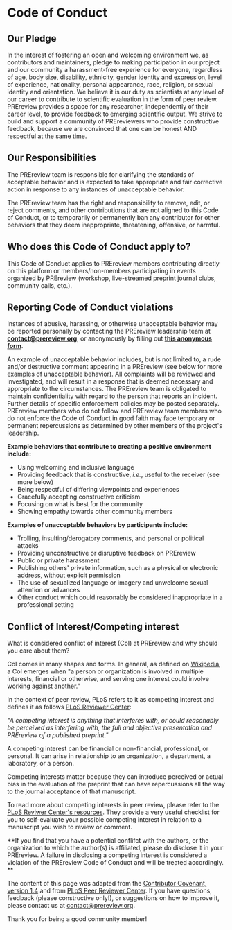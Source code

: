 # Code of Conduct

## Our Pledge  
In the interest of fostering an open and  welcoming environment we, as contributors and maintainers, pledge to making participation 
in our project and our community a harassment-free experience for everyone, regardless of age, body size, disability, ethnicity, gender 
identity and expression, level of experience, nationality, personal appearance, race, religion, or sexual identity and orientation.
We believe it is our duty as scientists at any level of our career to contribute to scientific evaluation in the form of peer review. 
PREreview provides a space for any researcher, independently of their career level, to provide feedback to emerging scientific output. We strive to build and support a community of PREreviewers who provide constructive feedback, because we are convinced that one can be honest AND respectful at the same time.  

## Our Responsibilities  
The PREreview team is responsible for clarifying the standards of acceptable behavior and is expected to take appropriate and fair 
corrective action in response to any instances of unacceptable behavior.  

The PREreview team has the right and responsibility to remove, edit, or reject comments, and other contributions that are not aligned 
to this Code of Conduct, or to temporarily or permanently ban any contributor for other behaviors that they deem inappropriate, 
threatening, offensive, or harmful. 

## Who does this Code of Conduct apply to?
This Code of Conduct applies to PREreview members contributing directly on this platform or members/non-members participating in events organized by PREreview (workshop, live-streamed preprint journal clubs, community calls, etc.).

## Reporting Code of Conduct violations
Instances of abusive, harassing, or otherwise unacceptable behavior may be reported personally by contacting the PREreview leadership team at **[contact@prereview.org](contact@prereview.org)**, or anonymously by filling out **[this anonymous form](https://forms.gle/a4x3TX2D2XRRN7Wo6)**. 

An example of unacceptable behavior includes, but is not limited to, a rude and/or destructive comment appearing in a PREreview (see below for more examples of unacceptable behavior). All complaints will be reviewed and investigated, and will  result in a response that is deemed necessary and appropriate to the circumstances. The PREreview team is obligated to maintain confidentiality with regard to the person that reports an incident. Further details of specific enforcement policies may be posted separately.
PREreview members who do not follow and PREreview team members who do not enforce the Code of Conduct in good faith may face temporary 
or permanent repercussions as determined by other members of the project's leadership.

**Example behaviors that contribute to creating a positive environment include:**

* Using welcoming and inclusive language
* Providing feedback that is constructive, *i.e.*, useful to the receiver (see more below)
* Being respectful of differing viewpoints and experiences
* Gracefully accepting constructive criticism
* Focusing on what is best for the community
* Showing empathy towards other community members

**Examples of unacceptable behaviors by participants include:**

* Trolling, insulting/derogatory comments, and personal or political attacks
* Providing unconstructive or disruptive feedback on PREreview
* Public or private harassment
* Publishing others' private information, such as a physical or electronic address, without explicit permission
* The use of sexualized language or imagery and unwelcome sexual attention or advances
* Other conduct which could reasonably be considered inappropriate in a professional setting

## Conflict of Interest/Competing interest
What is considered conflict of interest (CoI) at PREreview and why should you care about them?

CoI comes in many shapes and forms. In general, as defined on [Wikipedia](https://en.wikipedia.org/wiki/Conflict_of_interest), a CoI emerges when "a person or organization is involved in multiple interests, financial or otherwise, and serving one interest could involve working against another."

In the context of peer review, PLoS refers to it as competing interest and defines it as follows [PLoS Reviewer Center](http://reviewers.plos.org/resources/competing-interests-for-reviewers/):  

*"A competing interest is anything that interferes with, or could reasonably be perceived as interfering with, the full and objective presentation and PREreview of a published preprint."*

A competing interest can be financial or non-financial, professional, or personal. It can arise in relationship to an organization, a department, a laboratory, or a person.

Competing interests matter because they can introduce perceived or actual bias in the evaluation of the preprint that can have repercussions all the way to the journal acceptance of that manuscript. 

To read more about competing interests in peer review, please refer to the [PLoS Reviwer Center's resources](http://reviewers.plos.org/resources/competing-interests-for-reviewers/). They provide a very useful checklist for you to self-evaluate your possible competing interest in relation to a manuscript you wish to review or comment. 

**If you find that you have a potential conflifct with the authors, or the organization to which the author(s) is affiliated, please do disclose it in your PREreview. A failure in disclosing a competing interest is considered a violation of the PREreview Code of Conduct and will be treated accordingly. **


The content of this page was adapted from the [Contributor Covenant, version 1.4](https://www.contributor-covenant.org/version/1/4/code-of-conduct.html) and from [PLoS Peer Reviewer Center](http://reviewers.plos.org/). If you have questions, feedback (please constructive only!), or suggestions on how to improve it, please contact us at contact@prereview.org. 

Thank you for being a good community member!
